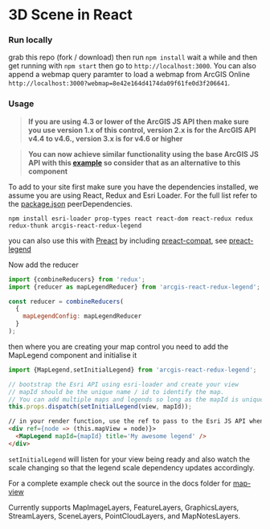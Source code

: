 # 3D Scene in React


### Run locally

grab this repo (fork / download) then run `npm install` wait a while and then get running with `npm start` then go to `http://localhost:3000`. You can also append a webmap query paramter to load a webmap from ArcGIS Online `http://localhost:3000?webmap=8e42e164d4174da09f61fe0d3f206641`. 

### Usage

> **If you are using 4.3 or lower of the ArcGIS JS API then make sure you use version 1.x of this control, version 2.x is for the ArcGIS API v4.4 to v4.6., version 3.x is for v4.6 or higher**

> **You can now achieve similar functionality using the base ArcGIS JS API with this [example](https://developers.arcgis.com/javascript/latest/sample-code/widgets-layerlist-legend/index.html) so consider that as an alternative to this component**

To add to your site first make sure you have the dependencies installed, we assume you are using React, Redux and Esri Loader. For the full list refer to the [package.json](https://github.com/davetimmins/arcgis-react-redux-legend/blob/master/package.json) peerDependencies.

`npm install esri-loader prop-types react react-dom react-redux redux redux-thunk arcgis-react-redux-legend`

you can also use this with [Preact](https://preactjs.com/) by including [preact-compat](https://github.com/developit/preact-compat), see [preact-legend](https://github.com/davetimmins/preact-legend)

Now add the reducer

```js
import {combineReducers} from 'redux';
import {reducer as mapLegendReducer} from 'arcgis-react-redux-legend';

const reducer = combineReducers(
  {    
    mapLegendConfig: mapLegendReducer
  }
);
```

then where you are creating your map control you need to add the MapLegend component and initialise it 

```js
import {MapLegend,setInitialLegend} from 'arcgis-react-redux-legend';

// bootstrap the Esri API using esri-loader and create your view
// mapId should be the unique name / id to identify the map. 
// You can add multiple maps and legends so long as the mapId is unique
this.props.dispatch(setInitialLegend(view, mapId));
```

```html
// in your render function, use the ref to pass to the Esri JS API when creating the map and view
<div ref={node => (this.mapView = node)}>
  <MapLegend mapId={mapId} title='My awesome legend' />
</div>
```

`setInitialLegend` will listen for your view being ready and also watch the scale changing so that the legend scale dependency updates accordingly.

For a complete example check out the source in the docs folder for [map-view](https://github.com/davetimmins/arcgis-react-redux-legend/blob/master/demo/src/components/map-view.js)

Currently supports MapImageLayers, FeatureLayers, GraphicsLayers, StreamLayers, SceneLayers, PointCloudLayers, and MapNotesLayers.